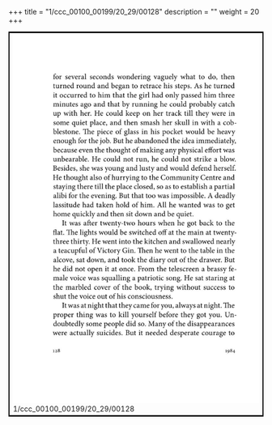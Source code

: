 +++
title = "1/ccc_00100_00199/20_29/00128"
description = ""
weight = 20
+++

<table style="border:2px solid black;max-width:800px;max-height:800px;" 
><tr><td>
<img class="center-fit-jpg"
src="/jpg_/out_jpg_1984__128.jpg">
1/ccc_00100_00199/20_29/00128
</img></td></tr></table>
